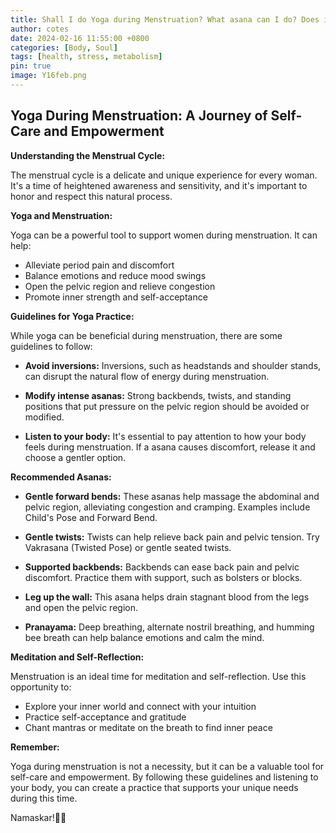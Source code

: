 ```yaml
---
title: Shall I do Yoga during Menstruation? What asana can I do? Does it benefit...
author: cotes
date: 2024-02-16 11:55:00 +0800
categories: [Body, Soul]
tags: [health, stress, metabolism]
pin: true
image: Y16feb.png
---
```


## Yoga During Menstruation: A Journey of Self-Care and Empowerment

**Understanding the Menstrual Cycle:**

The menstrual cycle is a delicate and unique experience for every woman. It's a time of heightened awareness and sensitivity, and it's important to honor and respect this natural process.

**Yoga and Menstruation:**

Yoga can be a powerful tool to support women during menstruation. It can help:

- Alleviate period pain and discomfort
- Balance emotions and reduce mood swings
- Open the pelvic region and relieve congestion
- Promote inner strength and self-acceptance

**Guidelines for Yoga Practice:**

While yoga can be beneficial during menstruation, there are some guidelines to follow:

- **Avoid inversions:** Inversions, such as headstands and shoulder stands, can disrupt the natural flow of energy during menstruation.

- **Modify intense asanas:** Strong backbends, twists, and standing positions that put pressure on the pelvic region should be avoided or modified.

- **Listen to your body:** It's essential to pay attention to how your body feels during menstruation. If a asana causes discomfort, release it and choose a gentler option.

**Recommended Asanas:**

- **Gentle forward bends:** These asanas help massage the abdominal and pelvic region, alleviating congestion and cramping. Examples include Child's Pose and Forward Bend.

- **Gentle twists:** Twists can help relieve back pain and pelvic tension. Try Vakrasana (Twisted Pose) or gentle seated twists.

- **Supported backbends:** Backbends can ease back pain and pelvic discomfort. Practice them with support, such as bolsters or blocks.

- **Leg up the wall:** This asana helps drain stagnant blood from the legs and open the pelvic region.

- **Pranayama:** Deep breathing, alternate nostril breathing, and humming bee breath can help balance emotions and calm the mind.

**Meditation and Self-Reflection:**

Menstruation is an ideal time for meditation and self-reflection. Use this opportunity to:

- Explore your inner world and connect with your intuition
- Practice self-acceptance and gratitude
- Chant mantras or meditate on the breath to find inner peace

**Remember:**

Yoga during menstruation is not a necessity, but it can be a valuable tool for self-care and empowerment. By following these guidelines and listening to your body, you can create a practice that supports your unique needs during this time.

Namaskar!🙏✨
